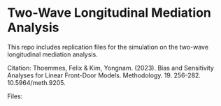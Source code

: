 # Two-Wave Longitudinal Mediation Analysis 
This repo includes replication files for the simulation on the two-wave longitudinal mediation analysis.

Citation: Thoemmes, Felix & Kim, Yongnam. (2023). Bias and Sensitivity Analyses for Linear Front-Door Models. Methodology. 19. 256-282. 10.5964/meth.9205. 

Files: 
